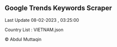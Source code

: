 

## Google Trends Keywords Scraper 
 
Last Update 08-02-2023 , 03:25:00

Country List :
VIETNAM.json



© Abdul Muttaqin 
